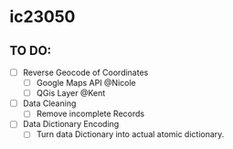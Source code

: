 # ic23050


## TO DO: 

- [ ] Reverse Geocode of Coordinates
	- [ ] Google Maps API @Nicole
	- [ ] QGis Layer @Kent 

- [ ] Data Cleaning
	- [ ] Remove incomplete Records

- [ ] Data Dictionary Encoding
	- [ ] Turn data Dictionary into actual atomic dictionary. 